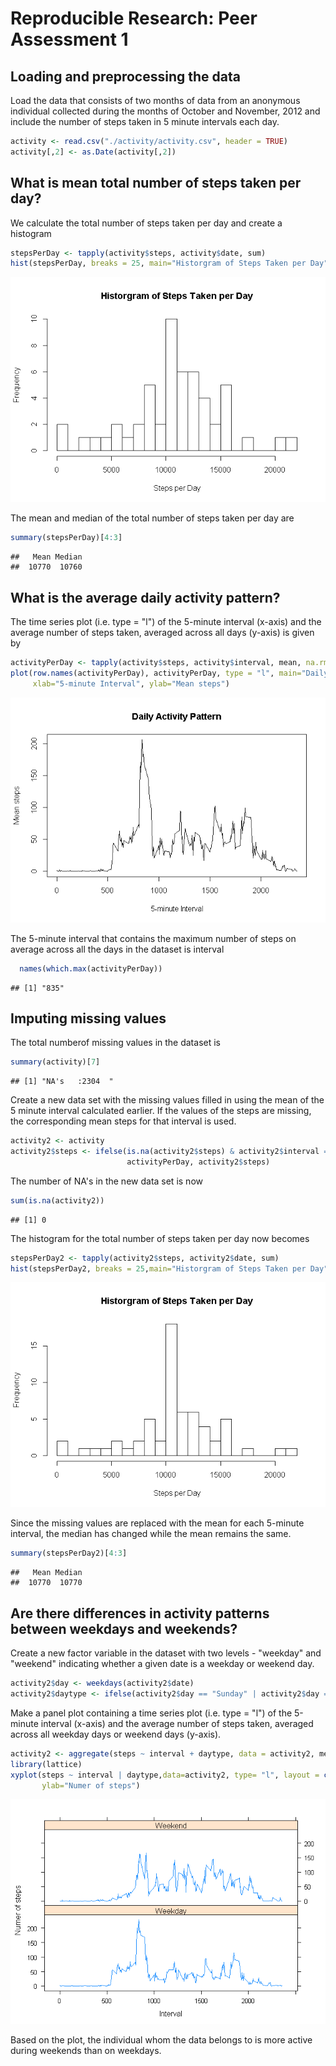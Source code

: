 # Reproducible Research: Peer Assessment 1


## Loading and preprocessing the data

  Load the data that consists of two months of data from an anonymous individual collected during the months of October and November, 2012 and include the number of steps taken in 5 minute intervals each day.

```r
activity <- read.csv("./activity/activity.csv", header = TRUE)
activity[,2] <- as.Date(activity[,2])
```


## What is mean total number of steps taken per day?
   
   We calculate the total number of steps taken per day and create a histogram 

```r
stepsPerDay <- tapply(activity$steps, activity$date, sum)
hist(stepsPerDay, breaks = 25, main="Historgram of Steps Taken per Day", xlab="Steps per Day")
```

![](PA1_template_files/figure-html/meanstepsperday-1.png) 

  The  mean and median of the total number of steps taken per day are  

```r
summary(stepsPerDay)[4:3]
```

```
##   Mean Median 
##  10770  10760
```


## What is the average daily activity pattern?

  The time series plot (i.e. type = "l") of the 5-minute interval (x-axis) and the average number of steps taken, averaged across all days (y-axis) is given by

```r
activityPerDay <- tapply(activity$steps, activity$interval, mean, na.rm=TRUE )
plot(row.names(activityPerDay), activityPerDay, type = "l", main="Daily Activity Pattern",
     xlab="5-minute Interval", ylab="Mean steps")
```

![](PA1_template_files/figure-html/unnamed-chunk-3-1.png) 

  The 5-minute interval that contains the maximum number of steps on average across all the days in the dataset is interval

```r
  names(which.max(activityPerDay))
```

```
## [1] "835"
```

## Imputing missing values

  The total numberof missing values in the dataset is

```r
summary(activity)[7]
```

```
## [1] "NA's   :2304  "
```

  Create a new data set with the missing values filled in using the mean of the 5 minute interval calculated earlier. If the values of the steps are missing, the corresponding mean steps for that interval is used.

```r
activity2 <- activity
activity2$steps <- ifelse(is.na(activity2$steps) & activity2$interval == names(activityPerDay),
                          activityPerDay, activity2$steps) 
```

  The  number of NA's in the new data set is now 

```r
sum(is.na(activity2))
```

```
## [1] 0
```

  The histogram for the total number of steps taken per day now becomes


```r
stepsPerDay2 <- tapply(activity2$steps, activity2$date, sum)
hist(stepsPerDay2, breaks = 25,main="Historgram of Steps Taken per Day", xlab="Steps per Day")
```

![](PA1_template_files/figure-html/meanstepsperday2-1.png) 


   Since the missing values are replaced with the mean for each 5-minute interval, the median has changed while the mean remains the same.  

```r
summary(stepsPerDay2)[4:3]
```

```
##   Mean Median 
##  10770  10770
```

## Are there differences in activity patterns between weekdays and weekends?
  Create a new factor variable in the dataset with two levels - "weekday" and "weekend" indicating whether a given date is a weekday or weekend day.

```r
activity2$day <- weekdays(activity2$date)
activity2$daytype <- ifelse(activity2$day == "Sunday" | activity2$day == "Saturday", "Weekend", "Weekday")
```

  Make a panel plot containing a time series plot (i.e. type = "l") of the 5-minute interval (x-axis) and the average number of steps taken, averaged across all weekday days or weekend days (y-axis).   


```r
activity2 <- aggregate(steps ~ interval + daytype, data = activity2, mean)
library(lattice)
xyplot(steps ~ interval | daytype,data=activity2, type= "l", layout = c(1,2), xlab="Interval", 
       ylab="Numer of steps")
```

![](PA1_template_files/figure-html/unnamed-chunk-10-1.png) 

  Based on the plot, the individual whom the data belongs to is more active during weekends than on weekdays.
